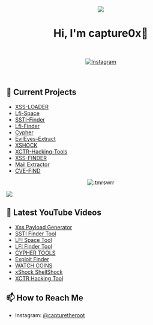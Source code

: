 <div align="center">
  <img src="https://raw.githubusercontent.com/capture0x/capture0x/main/retro-animation-final.gif" >
  <h1> Hi, I'm capture0x👋</h1>
  <br>
  <p>
    <a href="https://www.instagram.com/capturetheroot"><img alt="Instagram" src="https://img.shields.io/badge/Instagram-capturetheroot-blue?style=flat-square&logo=instagram"></a>
  </p>
</div>

<br>


## 🔭 Current Projects

- [XSS-LOADER](https://github.com/capture0x/XSS-LOADER)
- [Lfi-Space](https://github.com/capture0x/Lfi-Space)
- [SSTI-Finder](https://github.com/capture0x/SSTI-FINDER)
- [Lfi-Finder](https://github.com/capture0x/LFI-FINDER)
- [Cypher](https://github.com/capture0x/cypher)
- [EvilEyes-Extract](https://github.com/capture0x/EvilEyes-Extract)
- [XSHOCK](https://github.com/capture0x/XSHOCK)
- [XCTR-Hacking-Tools](https://github.com/capture0x/XCTR-Hacking-Tools)
- [XSS-FINDER](https://github.com/capture0x/XSS-FINDER)
- [Mail Extractor](https://github.com/capture0x/mailExtractor)
- [CVE-FIND](https://github.com/capture0x/CVE-FIND)

<p align="center"><img src="https://i.imgur.com/cpz9SUO.gif" alt=":tmrswrr" /></p>


![](https://raw.githubusercontent.com/Sutil/Sutil/2b2fad3bf54522bb30c8c170591fc68ff51b69e6/github-contribution-grid-snake2.svg)


## 🎥 Latest YouTube Videos

<!-- YOUTUBE:START -->
- [Xss Payload Generator](https://youtu.be/ys_a5yx1hmY)
- [SSTI Finder Tool](https://youtu.be/RftxyB9tlI4)
- [LFI Space Tool](https://youtu.be/rpcGqwZU2As)
- [LFI Finder Tool](https://youtu.be/g01MZMGm3Cc)
- [CYPHER TOOLS ](https://youtu.be/M4eq6JUMffI)
- [Exploit Finder  ](https://youtu.be/J6HXwa6NVe8)
- [WATCH COINS   ](https://youtu.be/EV_fCFO79cY)
- [xShock ShellShock  ](https://youtu.be/VXP6ZYyBPS4)
- [XCTR Hacking Tool   ](https://youtu.be/nRpO9w_V1ZA)
<!-- YOUTUBE:END -->


## 📫 How to Reach Me

- Instagram: [@capturetheroot](https://www.instagram.com/capturetheroot/)
